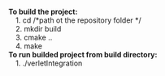 **To build the project:**<br />
  &emsp;1. cd /*path ot the repository folder */<br />
  &emsp;2. mkdir build<br />
  &emsp;3. cmake ..<br />
  &emsp;4. make<br />
**To run builded project from build directory:**<br />
  &emsp;1. ./verletIntegration<br />
